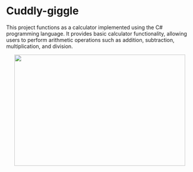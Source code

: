 # Cuddly-giggle
This project functions as a calculator implemented using the C# programming language. It provides basic calculator functionality, allowing users to perform arithmetic operations such as addition, subtraction, multiplication, and division.



   <p align="center">
   <img width="460" height="300" src="https://68.media.tumblr.com/16f36e9db93e819864d5d5f2a4c633d6/tumblr_onowniCwcj1vwt3qvo1_500.gif">
   </p>
